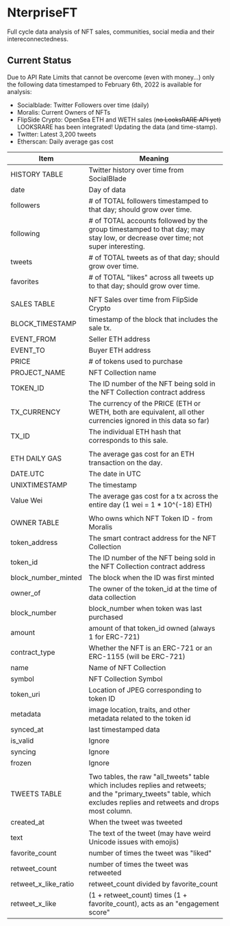 # NterpriseFT

Full cycle data analysis of NFT sales, communities, social media and their intereconnectedness.

## Current Status

Due to API Rate Limits that cannot be overcome (even with money...) only the following
data timestamped to February 6th, 2022 is available for analysis:

- Socialblade: Twitter Followers over time (daily)
- Moralis: Current Owners of NFTs
- FlipSide Crypto: OpenSea ETH and WETH sales (~~no LooksRARE API yet)~~ LOOKSRARE has been integrated! Updating the data (and time-stamp).
- Twitter: Latest 3,200 tweets
- Etherscan: Daily average gas cost


| Item                 | Meaning                                                                                                                                                                    |
|----------------------|-----|
| HISTORY TABLE        | Twitter history over time from SocialBlade                                                                                                                                 |
| date                 | Day of data                                                                                                                                                                |
| followers            | # of TOTAL followers timestamped to that day; should grow over time.                                                                                                       |
| following            | # of TOTAL accounts followed by the group timestamped to that day; may   stay low, or decrease over time; not super interesting.                                           |
| tweets               | # of TOTAL tweets as of that day; should grow over time.                                                                                                                   |
| favorites            | # of TOTAL "likes" across all tweets up to that day; should   grow over time.                                                                                              |
|                      |                                                                                                                                                                            |
| SALES TABLE          | NFT Sales over time from FlipSide Crypto                                                                                                                                   |
| BLOCK_TIMESTAMP      | timestamp of the block that includes the sale tx.                                                                                                                          |
| EVENT_FROM           | Seller ETH address                                                                                                                                                         |
| EVENT_TO             | Buyer ETH address                                                                                                                                                          |
| PRICE                | # of tokens used to purchase                                                                                                                                               |
| PROJECT_NAME         | NFT Collection name                                                                                                                                                        |
| TOKEN_ID             | The ID number of the NFT being sold in the NFT Collection contract   address                                                                                               |
| TX_CURRENCY          | The currency of the PRICE (ETH or WETH, both are equivalent, all other   currencies ignored in this data so far)                                                           |
| TX_ID                | The individual ETH hash that corresponds to this sale.                                                                                                                     |
|                      |                                                                                                                                                                            |
| ETH DAILY GAS        | The average gas cost for an ETH transaction on the day.                                                                                                                    |
| DATE.UTC             | The date in UTC                                                                                                                                                            |
| UNIXTIMESTAMP        | The timestamp                                                                                                                                                              |
| Value Wei            | The average gas cost for a tx across the entire day (1 wei = 1 * 10^(-18)   ETH)                                                                                           |
|                      |                                                                                                                                                                            |
| OWNER TABLE          | Who owns which NFT Token ID - from Moralis                                                                                                                                 |
| token_address        | The smart contract address for the NFT Collection                                                                                                                          |
| token_id             | The ID number of the NFT being sold in the NFT Collection contract   address                                                                                               |
| block_number_minted  | The block when the ID was first minted                                                                                                                                     |
| owner_of             | The owner of the token_id at the time of data collection                                                                                                                   |
| block_number         | block_number when token was last purchased                                                                                                                                 |
| amount               | amount of that token_id owned (always 1 for ERC-721)                                                                                                                       |
| contract_type        | Whether the NFT is an ERC-721 or an ERC-1155 (will be ERC-721)                                                                                                             |
| name                 | Name of NFT Collection                                                                                                                                                     |
| symbol               | NFT Collection Symbol                                                                                                                                                      |
| token_uri            | Location of JPEG corresponding to token ID                                                                                                                                 |
| metadata             | image location, traits, and other metadata related to the token id                                                                                                         |
| synced_at            | last timestamped data                                                                                                                                                      |
| is_valid             | Ignore                                                                                                                                                                     |
| syncing              | Ignore                                                                                                                                                                     |
| frozen               | Ignore                                                                                                                                                                     |
|                      |                                                                                                                                                                            |
| TWEETS TABLE         | Two tables, the raw "all_tweets" table which includes replies   and retweets; and the "primary_tweets" table, which excludes   replies and retweets and drops most column. |
| created_at           | When the tweet was tweeted                                                                                                                                                 |
| text                 | The text of the tweet (may have weird Unicode issues with emojis)                                                                                                          |
| favorite_count       | number of times the tweet was "liked"                                                                                                                                      |
| retweet_count        | number of times the tweet was retweeted                                                                                                                                    |
| retweet_x_like_ratio | retweet_count divided by favorite_count                                                                                                                                    |
| retweet_x_like       | (1 + retweet_count) times (1 + favorite_count), acts as an   "engagement score"                                                                                            |
